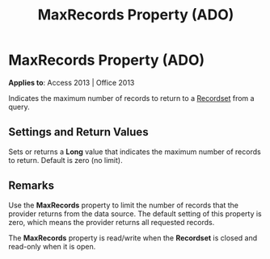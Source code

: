 ﻿---
title: MaxRecords Property (ADO)
TOCTitle: MaxRecords Property (ADO)
ms:assetid: 424b2d41-073a-3fbe-30aa-99fac94f9a81
ms:mtpsurl: https://msdn.microsoft.com/en-us/library/JJ249195(v=office.15)
ms:contentKeyID: 48544475
ms.date: 09/18/2015
mtps_version: v=office.15
---

# MaxRecords Property (ADO)


**Applies to**: Access 2013 | Office 2013

Indicates the maximum number of records to return to a [Recordset](recordset-object-ado.md) from a query.

## Settings and Return Values

Sets or returns a **Long** value that indicates the maximum number of records to return. Default is zero (no limit).

## Remarks

Use the **MaxRecords** property to limit the number of records that the provider returns from the data source. The default setting of this property is zero, which means the provider returns all requested records.

The **MaxRecords** property is read/write when the **Recordset** is closed and read-only when it is open.

